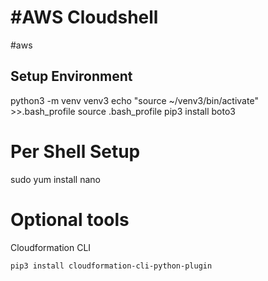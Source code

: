 # #AWS Cloudshell
#aws

## Setup Environment
python3 -m venv venv3
echo "source ~/venv3/bin/activate" >>.bash_profile
source .bash_profile
pip3 install boto3

# Per Shell Setup
sudo yum install nano

# Optional tools
Cloudformation CLI
```
pip3 install cloudformation-cli-python-plugin
```
